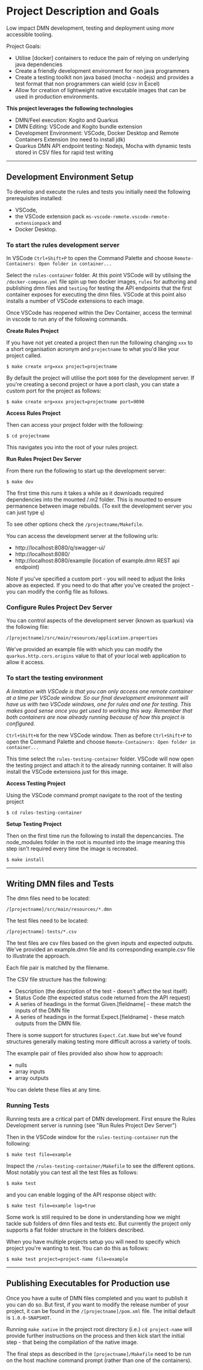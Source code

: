 # Project Description and Goals

Low impact DMN development, testing and deployment using *more* accessible tooling.

Project Goals:
 - Utilise [docker] containers to reduce the pain of relying on underlying java dependencies
 - Create a friendly development environment for non java programmers
 - Create a testing toolkit non java based (mocha - nodejs) and provides a test format that non programmers can wield (csv in Excel)
 - Allow for creation of lightweight native excutable images that can be used in production environments.

**This project leverages the following technologies**

 - DMN/Feel execution: Kogito and Quarkus
 - DMN Editing: VSCode and Kogito bundle extension
 - Development Environment: VSCode, Docker Desktop and Remote Containers Extension (no need to install jdk)
 - Quarkus DMN API endpoint testing: Nodejs, Mocha with dynamic tests stored in CSV files for rapid test writing

---

## Development Environment Setup

To develop and execute the rules and tests you initially need the following prerequisites installed:
 - VSCode,
 - the VSCode extension pack `ms-vscode-remote.vscode-remote-extensionpack` and
 - Docker Desktop.


### To start the rules development server

In VSCode `Ctrl+Shift+P` to open the Command Palette and choose `Remote-Containers: Open folder in container...`

Select the `rules-container` folder.
At this point VSCode will by utilising the `/docker-compose.yml` file spin up two docker images, `rules` for authoring and publishing dmn files and `testing` for testing the API endpoints that the first container exposes for executing the dmn files.
VSCode at this point also installs a number of VSCode extensions to each image.

Once VSCode has reopened within the Dev Container, access the terminal in vscode to run any of the following commands.

**Create Rules Project**

If you have not yet created a project then run the following changing `xxx` to a short organisation acronym and `projectname` to what you'd like your project called.
```
$ make create org=xxx project=projectname
```
By default the project will utilise the port `8080` for the development server. If you're creating a second project or have a port clash, you can state a custom port for the project as follows:
```
$ make create org=xxx project=projectname port=9090
```

**Access Rules Project**

Then can access your project folder with the following:
```
$ cd projectname
```
This navigates you into the root of your rules project.

**Run Rules Project Dev Server**

From there run the following to start up the development server:

```
$ make dev
```
The first time this runs it takes a while as it downloads required dependencies into the mounted /.m2 folder. This is mounted to ensure permanence between image rebuilds.
(To exit the development server you can just type `q`)

To see other options check the `/projectname/Makefile`.

You can access the development server at the following urls:
 - http://localhost:8080/q/swagger-ui/
 - http://localhost:8080/
 - http://localhost:8080/example (location of example.dmn REST api endpoint)

Note if you've specified a custom port - you will need to adjust the links above as expected. If you need to do that after you've created the project - you can modify the config file as follows.


### Configure Rules Project Dev Server

You can control aspects of the development server (known as quarkus) via the following file:
```
/[projectname]/src/main/resources/application.properties
```
We've provided an example file with which you can modify the `quarkus.http.cors.origins` value to that of your local web application to allow it access.



### To start the testing environment

*A limitation with VSCode is that you can only access one remote container at a time per VSCode window. So our final development environment will have us with two VSCode windows, one for rules and one for testing. This makes good sense once you get used to working this way. Remember that both containers are now already running because of how this project is configured.*

`Ctrl+Shift+N` for the new VSCode window.
Then as before `Ctrl+Shift+P` to open the Command Palette and choose `Remote-Containers: Open folder in container...`

This time select the `rules-testing-container` folder. VSCode will now open the testing project and attach it to the already running container. It will also install the VSCode extensions just for this image.

**Access Testing Project**

Using the VSCode command prompt navigate to the root of the testing project

```
$ cd rules-testing-container
```

**Setup Testing Project**

Then on the first time run the following to install the depencancies. The node_modules folder in the root is mounted into the image meaning this step isn't required every time the image is recreated.
```
$ make install
```

---


## Writing DMN files and Tests

The dmn files need to be located:
```
/[projectname]/src/main/resources/*.dmn
```

The test files need to be located:
```
/[projectname]-tests/*.csv
```

The test files are csv files based on the given inputs and expected outputs.
We've provided an example.dmn file and its corresponding example.csv file to illustrate the approach.

Each file pair is matched by the filename.

The CSV file structure has the following:
 - Description (the description of the test - doesn't affect the test itself)
 - Status Code (the expected status code returned from the API request)
 - A series of headings in the format Given.[fieldname] - these match the inputs of the DMN file
 - A series of headings in the format Expect.[fieldname] - these match outputs from the DMN file.

 There is some support for structures `Expect.Cat.Name` but we've found structures generally making testing more difficult across a variety of tools.
 
The example pair of files provided also show how to approach:
 - nulls
 - array inputs
 - array outputs

 You can delete these files at any time.

### Running Tests

Running tests are a critical part of DMN development. First ensure the Rules Development server is running (see "Run Rules Project Dev Server")

Then in the VSCode window for the `rules-testing-container` run the following:

```
$ make test file=example
```
Inspect the `/rules-testing-container/Makefile` to see the different options.
Most notably you can test all the test files as follows:
```
$ make test
```
and you can enable logging of the API response object with:
```
$ make test file=example log=true
```
Some work is still required to be done in understanding how we might tackle sub folders of dmn files and tests etc. But currently the project only supports a flat folder structure in the folders described.

When you have multiple projects setup you will need to specify which project you're wanting to test. You can do this as follows:
```
$ make test project=project-name file=example
```


---



## Publishing Executables for Production use


Once you have a suite of DMN files completed and you want to publish it you can do so.  But first, if you want to modify the release number of your project, it can be found in the `/[projectname]/pom.xml` file. The initial default is `1.0.0-SNAPSHOT`.

Running `make native` in the project root directory (i.e.) `cd project-name` will provide further instructions on the process and then kick start the initial step - that being the compilation of the native image.

The final steps as described in the `[projectname]/Makefile` need to be run on the host machine command prompt (rather than one of the containers).